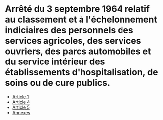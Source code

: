 # Arrêté du 3 septembre 1964 relatif au classement et à l'échelonnement indiciaires des personnels des services agricoles, des services ouvriers, des parcs automobiles et du service intérieur des établissements d'hospitalisation, de soins ou de cure publics.

- [Article 1](article-1.md)
- [Article 4](article-4.md)
- [Article 5](article-5.md)
- [Annexes](annexes)
